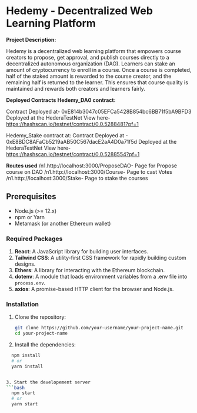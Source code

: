 # Hedemy - Decentralized Web Learning Platform

**Project Description:**

 Hedemy is a decentralized web learning platform that empowers course creators to propose, get approval, and publish courses directly to a decentralized autonomous organization (DAO). Learners can stake an amount of cryptocurrency to enroll in a course. Once a course is completed, half of the staked amount is rewarded to the course creator, and the remaining half is returned to the learner. This ensures that course quality is maintained and rewards both creators and learners fairly.

**Deployed Contracts**
**Hedemy_DA0 contract:**

Contract Deployed at- 0xE814b3047c05EFCa5428B854bc6BB71f5bA9BFD3
Deployed at the HederaTestNet
View here- https://hashscan.io/testnet/contract/0.0.5288481?pf=1

Hedemy_Stake contract at:
Contract Deployed at - 0xE8BDC8AFaCb5219aAB50C567dacE2aA4D0a71f5d
Deployed at the HederaTestNet
View here- https://hashscan.io/testnet/contract/0.0.5288554?pf=1

**Routes used**
/n1.http://localhost:3000/ProposeDAO- Page for Propose course on DAO
/n1.http://localhost:3000/Course- Page to cast Votes
/n1.http://localhost:3000/Stake- Page to stake the courses



## Prerequisites
- Node.js (>= 12.x)
- npm or Yarn
- Metamask (or another Ethereum wallet)

### Required Packages
1. **React**: A JavaScript library for building user interfaces.
2. **Tailwind CSS**: A utility-first CSS framework for rapidly building custom designs.
3. **Ethers**: A library for interacting with the Ethereum blockchain.
4. **dotenv**: A module that loads environment variables from a .env file into `process.env`.
5. **axios**: A promise-based HTTP client for the browser and Node.js.

### Installation

1. Clone the repository:
   ```bash
   git clone https://github.com/your-username/your-project-name.git
   cd your-project-name

2. Install the dependencies:
 ```bash
   npm install
   # or
   yarn install


3. Start the developement server
```bash
   npm start
   # or
   yarn start


